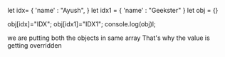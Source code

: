 let idx= {
    'name' : "Ayush",
}
let idx1 = {
    'name' : "Geekster"
}
let obj = {}

obj[idx]="IDX";
obj[idx1]="IDX1";
console.log(obj)l;

we are putting both the objects in same array 
That's why the value is getting overridden